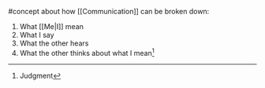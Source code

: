 #concept about how [[Communication]] can be broken down:

1. What [[Me|I]] mean
2. What I say
3. What the other hears
4. What the other thinks about what I mean[^1]

[^1]: Judgment
